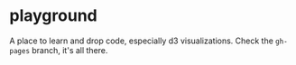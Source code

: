 # playground
A place to learn and drop code, especially d3 visualizations.
Check the `gh-pages` branch, it's all there. 
